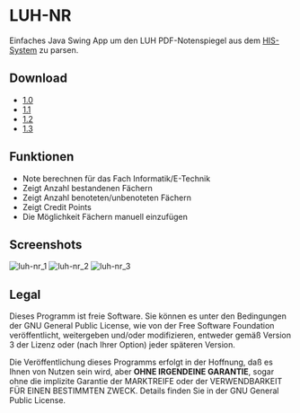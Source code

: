 # LUH-NR
Einfaches Java Swing App um den LUH PDF-Notenspiegel aus dem [HIS-System](http://www.his.de/) zu parsen.

## Download
  * [1.0](https://github.com/tadelmann/HfTL-Notenrechner/releases/download/1.0/HfTL-Notenrechner.jar)
  * [1.1](https://github.com/tadelmann/HfTL-Notenrechner/releases/download/1.1/hftl-notenrechner-v11.jar)
  * [1.2](https://github.com/tadelmann/HfTL-Notenrechner/releases/download/1.2/hftl-notenrechner-v12.jar)
  * [1.3](https://github.com/tadelmann/HfTL-Notenrechner/releases/download/1.3/HfTL-Notenrechner_v13.jar)
  
## Funktionen
  * Note berechnen für das Fach Informatik/E-Technik
  * Zeigt Anzahl bestandenen Fächern
  * Zeigt Anzahl benoteten/unbenoteten Fächern
  * Zeigt Credit Points
  * Die Möglichkeit Fächern manuell einzufügen

## Screenshots
![luh-nr_1](https://dl.dropbox.com/u/3098106/LUH-NR/LUH-NR_1.png)
![luh-nr_2](https://dl.dropbox.com/u/3098106/LUH-NR/LUH-NR_2.png)
![luh-nr_3](https://dl.dropbox.com/u/3098106/LUH-NR/LUH-NR_3.png)

## Legal
Dieses Programm ist freie Software. Sie können es unter den Bedingungen der GNU General Public License, wie von der Free Software Foundation veröffentlicht, weitergeben und/oder modifizieren, entweder gemäß Version 3 der Lizenz oder (nach Ihrer Option) jeder späteren Version.

Die Veröffentlichung dieses Programms erfolgt in der Hoffnung, daß es Ihnen von Nutzen sein wird, aber **OHNE IRGENDEINE GARANTIE**, sogar ohne die implizite Garantie der MARKTREIFE oder der VERWENDBARKEIT FÜR EINEN BESTIMMTEN ZWECK. Details finden Sie in der GNU General Public License.
